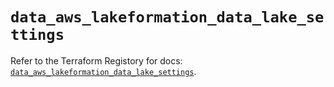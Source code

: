 # `data_aws_lakeformation_data_lake_settings`

Refer to the Terraform Registory for docs: [`data_aws_lakeformation_data_lake_settings`](https://www.terraform.io/docs/providers/aws/d/lakeformation_data_lake_settings).
